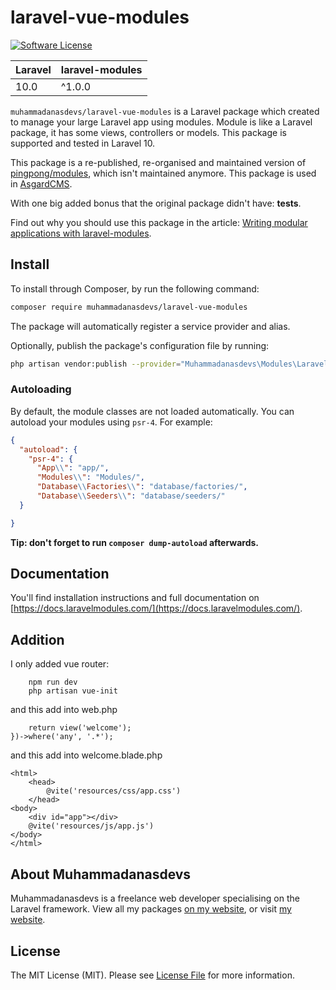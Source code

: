 # laravel-vue-modules

[![Software License](https://img.shields.io/badge/license-MIT-brightgreen.svg?style=flat-square)](README.md)


| **Laravel** | **laravel-modules** |
|-------------|---------------------|
| 10.0        | ^1.0.0              |


`muhammadanasdevs/laravel-vue-modules` is a Laravel package which created to manage your large Laravel app using modules. Module is like a Laravel package, it has some views, controllers or models. This package is supported and tested in Laravel 10.

This package is a re-published, re-organised and maintained version of [pingpong/modules](https://github.com/pingpong-labs/modules), which isn't maintained anymore. This package is used in [AsgardCMS](https://asgardcms.com/).

With one big added bonus that the original package didn't have: **tests**.

Find out why you should use this package in the article: [Writing modular applications with laravel-modules](https://nicolaswidart.com/blog/writing-modular-applications-with-laravel-modules).

## Install

To install through Composer, by run the following command:

``` bash
composer require muhammadanasdevs/laravel-vue-modules
```

The package will automatically register a service provider and alias.

Optionally, publish the package's configuration file by running:

``` bash
php artisan vendor:publish --provider="Muhammadanasdevs\Modules\LaravelModulesServiceProvider"
```

### Autoloading

By default, the module classes are not loaded automatically. You can autoload your modules using `psr-4`. For example:

``` json
{
  "autoload": {
    "psr-4": {
      "App\\": "app/",
      "Modules\\": "Modules/",
      "Database\\Factories\\": "database/factories/",
      "Database\\Seeders\\": "database/seeders/"
  }

}
```

**Tip: don't forget to run `composer dump-autoload` afterwards.**

## Documentation

You'll find installation instructions and full documentation on [https://docs.laravelmodules.com/](https://docs.laravelmodules.com/).

## Addition
 I only added vue router:
``` npm install
    npm run dev
    php artisan vue-init
```
and this add into web.php
``` Route::get('{any}', function () {
    return view('welcome');
})->where('any', '.*');
```
and this add into welcome.blade.php
``` <!DOCTYPE html>
<html>
    <head>
        @vite('resources/css/app.css')
    </head>
<body>
    <div id="app"></div>
    @vite('resources/js/app.js')
</body>
</html>
```
## About Muhammadanasdevs

Muhammadanasdevs is a freelance web developer specialising on the Laravel framework. View all my packages [on my website](https://nwidart.com/), or visit [my website](https://nicolaswidart.com).


## License

The MIT License (MIT). Please see [License File](LICENSE.md) for more information.
